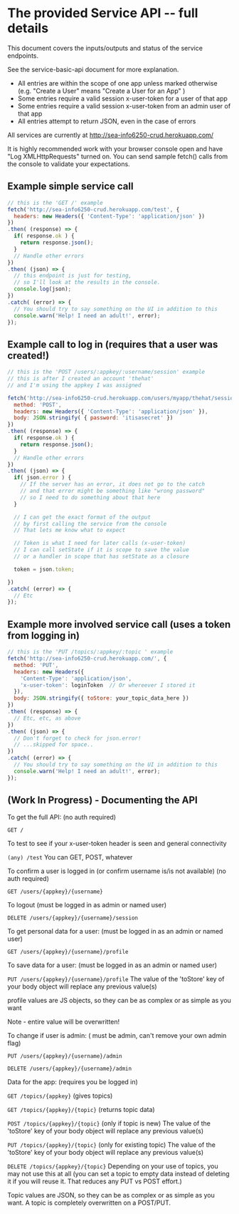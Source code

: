 # The provided Service API -- full details

This document covers the inputs/outputs and status of the service endpoints.

See the service-basic-api document for more explanation.

* All entries are within the scope of one app unless marked otherwise (e.g. "Create a User" means "Create a User for an App" )
* Some entries require a valid session x-user-token for a user of that app
* Some entries require a valid session x-user-token from an admin user of that app
* All entries attempt to return JSON, even in the case of errors

All services are currently at http://sea-info6250-crud.herokuapp.com/

It is highly recommended work with your browser console open and have "Log XMLHttpRequests" turned on.
You can send sample fetch() calls from the console to validate your expectations.

## Example simple service call
```javascript
// this is the 'GET /' example
fetch('http://sea-info6250-crud.herokuapp.com/test', {
  headers: new Headers({ 'Content-Type': 'application/json' })
})
.then( (response) => { 
  if( response.ok ) {
    return response.json();
  }
  // Handle other errors
})
.then( (json) => {
  // this endpoint is just for testing, 
  // so I'll look at the results in the console.
  console.log(json);
})
.catch( (error) => {
  // You should try to say something on the UI in addition to this
  console.warn('Help! I need an adult!', error);
});
```

## Example call to log in (requires that a user was created!)
```javascript
// this is the 'POST /users/:appkey/:username/session' example
// this is after I created an account 'thehat'
// and I'm using the appkey I was assigned

fetch('http://sea-info6250-crud.herokuapp.com/users/myapp/thehat/session', {
  method: 'POST',
  headers: new Headers({ 'Content-Type': 'application/json' }),
  body: JSON.stringify( { password: 'itisasecret' })
})
.then( (response) => { 
  if( response.ok ) {
    return response.json();
  }
  // Handle other errors
})
.then( (json) => { 
  if( json.error ) {
    // If the server has an error, it does not go to the catch
    // and that error might be something like "wrong password"
    // so I need to do something about that here
  }

  // I can get the exact format of the output 
  // by first calling the service from the console
  // That lets me know what to expect

  // Token is what I need for later calls (x-user-token)
  // I can call setState if it is scope to save the value
  // or a handler in scope that has setState as a closure

  token = json.token; 

})
.catch( (error) => {
  // Etc
});
```

## Example more involved service call (uses a token from logging in)
```javascript
// this is the 'PUT /topics/:appkey/:topic ' example
fetch('http://sea-info6250-crud.herokuapp.com/', {
  method: 'PUT',
  headers: new Headers({ 
    'Content-Type': 'application/json',
    'x-user-token': loginToken  // Or whereever I stored it
  }),
  body: JSON.stringify({ toStore: your_topic_data_here })
})
.then( (response) => { 
  // Etc, etc, as above
})
.then( (json) => { 
  // Don't forget to check for json.error!
  // ...skipped for space..
})
.catch( (error) => {
  // You should try to say something on the UI in addition to this
  console.warn('Help! I need an adult!', error);
});
```
## (Work In Progress) - Documenting the API

To get the full API: (no auth required)

```GET /```

To test to see if your x-user-token header is seen and general connectivity

```(any) /test```  You can GET, POST, whatever

To confirm a user is logged in (or confirm username is/is not available) (no auth required)

```GET /users/{appkey}/{username}``` 

To logout (must be logged in as admin or named user)

```DELETE /users/{appkey}/{username}/session```

To get personal data for a user: (must be logged in as an admin or named user)

```GET /users/{appkey}/{username}/profile```

To save data for a user: (must be logged in as an admin or named user)

```PUT /users/{appkey}/{username}/profile``` The value of the 'toStore' key of your body object will replace any previous value(s)

profile values are JS objects, so they can be as complex or as simple as you want

Note - entire value will be overwritten!

To change if user is admin: ( must be admin, can't remove your own admin flag)

```PUT /users/{appkey}/{username}/admin```  

```DELETE /users/{appkey}/{username}/admin```

Data for the app: (requires you be logged in)

```GET /topics/{appkey}```   (gives topics)

```GET /topics/{appkey}/{topic}```   (returns topic data)

```POST /topics/{appkey}/{topic}```  (only if topic is new) The value of the 'toStore' key of your body object will replace any previous value(s)

```PUT /topics/{appkey}/{topic}```   (only for existing topic)  The value of the 'toStore' key of your body object will replace any previous value(s)

```DELETE /topics/{appkey}/{topic}``` Depending on your use of topics, you may not use this at all (you can set a topic to empty data instead of deleting it if you will reuse it.  That reduces any PUT vs POST effort.)

Topic values are JSON, so they can be as complex or as simple as you want.
A topic is completely overwritten on a POST/PUT.
